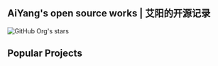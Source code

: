 ## AiYang's open source works | 艾阳的开源记录

![GitHub Org's stars](https://img.shields.io/github/stars/AiYangLab?style=social)

## Popular Projects
